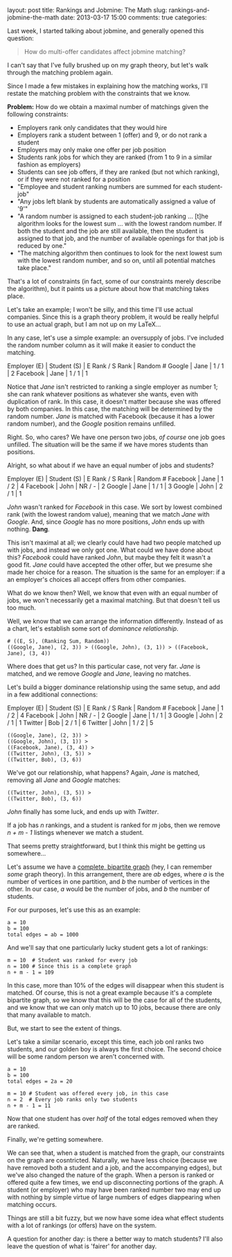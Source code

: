 layout: post
title: Rankings and Jobmine: The Math
slug: rankings-and-jobmine-the-math
date: 2013-03-17 15:00
comments: true
categories: 

Last week, I started talking about jobmine, and generally opened this question:

> How do multi-offer candidates affect jobmine matching?

I can't say that I've fully brushed up on my graph theory, but let's walk through the matching problem again.

Since I made a few mistakes in explaining how the matching works, I'll restate the matching problem with the constraints that we know.

**Problem:** How do we obtain a maximal number of matchings given the following constraints:  

- Employers rank only candidates that they would hire
- Employers rank a student between 1 (offer) and 9, or do not rank a student
- Employers may only make one offer per job position
- Students rank jobs for which they are ranked (from 1 to 9 in a similar fashion as employers)
- Students can see job offers, if they are ranked (but not which ranking), or if they were not ranked for a position
- "Employee and student ranking numbers are summed for each student-job"
- "Any jobs left blank by students are automatically assigned a value of '9'"
- "A random number is assigned to each student-job ranking ... [t]he algorithm looks for the lowest sum ... with the lowest random number. If both the student and the job are still available, then the student is assigned to that job, and the number of available openings for that job is reduced by one."
- "The matching algorithm then continues to look for the next lowest sum with the lowest random number, and so on, until all potential matches take place."

That's a lot of constraints (in fact, some of our constraints merely describe the algorithm), but it paints us a picture about how that matching takes place.

Let's take an example; I won't be silly, and this time I'll use actual companies. Since this is a graph theory problem, it would be really helpful to use an actual graph, but I am not up on my LaTeX...

In any case, let's use a simple example: an oversupply of jobs. I've included the random number column as it will make it easier to conduct the matching.

 Employer (E) | Student (S) | E Rank / S Rank | Random #
Google        | Jane        | 1 / 1           | 2
Facebook      | Jane        | 1 / 1           | 1
<br/>

Notice that *Jane* isn't restricted to ranking a single employer as number 1; she can rank whatever positions as whatever she wants, even with duplication of rank. In this case, it doesn't matter because she was offered by both companies. In this case, the matching will be determined by the random number. *Jane* is matched with Facebook (because it has a lower random number), and the *Google* position remains unfilled.

Right. So, who cares? We have one person two jobs, *of course* one job goes unfilled. The situation will be the same if we have mores students than positions.

Alright, so what about if we have an equal number of jobs and students?

 Employer (E) | Student (S) | E Rank / S Rank | Random #
Facebook      | Jane        | 1  / 2          | 4
Facebook      | John        | NR / -          | 2
Google        | Jane        | 1  / 1          | 3
Google        | John        | 2  / 1          | 1
<br/>

*John* wasn't ranked for *Facebook* in this case. We sort by lowest combined rank (with the lowest random value), meaning that we match *Jane* with *Google*. And, since *Google* has no more positions, *John* ends up with nothing. **Dang**.

This isn't maximal at all; we clearly could have had two people matched up with jobs, and instead we only got one. What could we have done about this? *Facebook* could have ranked *John*, but maybe they felt it wasn't a good fit. *Jane* could have accepted the other offer, but we presume she made her choice for a reason. The situation is the same for an employer: if a an employer's choices all accept offers from other companies.

What do we know then? Well, we know that even with an equal number of jobs, we won't necessarily get a maximal matching. But that doesn't tell us too much.

Well, we know that we can arrange the information differently. Instead of as a chart, let's establish some sort of *dominance relationship*.

    # ((E, S), (Ranking Sum, Random))
    ((Google, Jane), (2, 3)) > ((Google, John), (3, 1)) > ((Facebook, Jane), (3, 4))

Where does that get us? In this particular case, not very far. *Jane* is matched, and we remove *Google* and *Jane*, leaving no matches.

Let's build a bigger dominance relationship using the same setup, and add in a few additional connections:

 Employer (E) | Student (S) | E Rank / S Rank | Random #
Facebook      | Jane        | 1  / 2          | 4
Facebook      | John        | NR / -          | 2
Google        | Jane        | 1  / 1          | 3
Google        | John        | 2  / 1          | 1
Twitter       | Bob         | 2  / 1          | 6
Twitter       | John        | 1  / 2          | 5
<br/>

    ((Google, Jane), (2, 3)) >
    ((Google, John), (3, 1)) >
    ((Facebook, Jane), (3, 4)) >
    ((Twitter, John), (3, 5)) >
    ((Twitter, Bob), (3, 6))

We've got our relationship, what happens? Again, *Jane* is matched, removing all *Jane* and *Google* matches:

    ((Twitter, John), (3, 5)) >
    ((Twitter, Bob), (3, 6))

*John* finally has some luck, and ends up with *Twitter*.

If a job has *n* rankings, and a student is ranked for *m* jobs, then we remove *n + m - 1* listings whenever we match a student.

That seems pretty straightforward, but I think this might be getting us somewhere...

Let's assume we have a [complete, bipartite graph](http://en.wikipedia.org/wiki/Complete_bipartite_graph) (hey, I can remember *some* graph theory). In this arrangement, there are *ab* edges, where *a* is the number of vertices in one partition, and *b* the number of vertices in the other. In our case, *a* would be the number of jobs, and *b* the number of students.

For our purposes, let's use this as an example:

    a = 10
    b = 100
    total edges = ab = 1000

And we'll say that one particularly lucky student gets a lot of rankings:

    m = 10  # Student was ranked for every job
    n = 100 # Since this is a complete graph
    n + m - 1 = 109

In this case, more than 10% of the edges will disappear when this student is matched. Of course, this is not a great example because it's a complete bipartite graph, so we know that this will be the case for all of the students, and we know that we can only match up to 10 jobs, because there are only that many available to match.

But, we start to see the extent of things.

Let's take a similar scenario, except this time, each job onl ranks two students, and our golden boy is always the first choice. The second choice will be some random person we aren't concerned with.

    a = 10
    b = 100
    total edges = 2a = 20

    m = 10 # Student was offered every job, in this case
    n = 2  # Every job ranks only two students
    n + m - 1 = 11 

Now that one student has over *half* of the total edges removed when they are ranked.

Finally, we're getting somewhere.

We can see that, when a student is matched from the graph, our constraints on the graph are cosntricted. Naturally, we have less choice (because we have removed both a student and a job, and the accompanying edges), but we've also changed the nature of the graph. When a person is ranked or offered quite a few times, we end up disconnecting portions of the graph. A student (or employer) who may have been ranked number two may end up with nothing by simple virtue of large numbers of edges diappearing when matching occurs.

Things are still a bit fuzzy, but we now have some idea what effect students with a lot of rankings (or offers) have on the system.

A question for another day: is there a better way to match students? I'll also leave the question of what is 'fairer' for another day.
